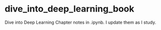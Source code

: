 # dive_into_deep_learning_book
Dive into Deep Learning Chapter notes in .ipynb. I update them as I study.
